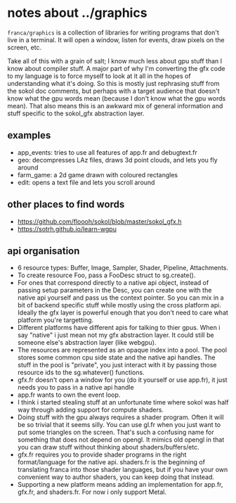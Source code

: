 # notes about ../graphics

`franca/graphics` is a collection of libraries for writing programs that don't live 
in a terminal. It will open a window, listen for events, draw pixels on the screen, etc. 

Take all of this with a grain of salt; I know much less about gpu stuff than I 
know about compiler stuff. A major part of why I'm converting the gfx code to 
my language is to force myself to look at it all in the hopes of understanding 
what it's doing. So this is mostly just rephrasing stuff from the sokol doc 
comments, but perhaps with a target audience that doesn't know what the gpu 
words mean (because I don't know what the gpu words mean). That also means 
this is an awkward mix of general information and stuff specific to the sokol_gfx 
abstraction layer. 

## examples

- app_events: tries to use all features of app.fr and debugtext.fr
- geo: decompresses LAz files, draws 3d point clouds, and lets you fly around
- farm_game: a 2d game drawn with coloured rectangles
- edit: opens a text file and lets you scroll around

## other places to find words

- https://github.com/floooh/sokol/blob/master/sokol_gfx.h
- https://sotrh.github.io/learn-wgpu

## api organisation

- 6 resource types: Buffer, Image, Sampler, Shader, Pipeline, Attachments. 
- To create resource Foo, pass a FooDesc struct to sg.create(). 
- For ones that correspond directly to a native api object, instead of passing setup 
parameters in the Desc, you can create one with the native api yourself and pass us 
the context pointer. So you can mix in a bit of backend specific 
stuff while mostly using the cross platform api. Ideally the gfx layer is powerful 
enough that you don't need to care what platform you're targetting. 
- Different platforms have different apis for talking to thier gpus. 
When i say "native" i just mean not my gfx abstraction layer. 
It could still be someone else's abstraction layer (like webgpu). 
- The resources are represented as an opaque index into a pool. 
The pool stores some common cpu side state and the native api handles. 
The stuff in the pool is "private", you just interact with it by passing 
those resource ids to the sg.whatever() functions.
- gfx.fr doesn't open a window for you (do it yourself or use app.fr), 
it just needs you to pass in a native api handle
- app.fr wants to own the event loop. 
- I think i started stealing stuff at an unfortunate time where sokol 
was half way through adding support for compute shaders. 
- Doing stuff with the gpu always requires a shader program. Often it will be 
so trivial that it seems silly. You can use gl.fr when you just want to put some 
triangles on the screen. That's such a confusing name for something that does not 
depend on opengl. It mimics old opengl in that you can draw stuff without thinking 
about shaders/buffers/etc. 
- gfx.fr requires you to provide shader programs in the right format/language 
for the native api. shaders.fr is the beginning of translating franca into 
those shader languages, but if you have your own convenient way to author 
shaders, you can keep doing that instead. 
- Supporting a new platform means adding an implementation for app.fr, gfx.fr, 
and shaders.fr. For now i only support Metal. 
